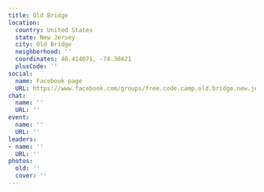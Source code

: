 ```yaml
---
title: Old Bridge
location:
  country: United States
  state: New Jersey
  city: Old Bridge
  neighborhood: ''
  coordinates: 40.414071, -74.30421
  plusCode: ''
social:
  name: Facebook page
  URL: https://www.facebook.com/groups/free.code.camp.old.bridge.new.jersey
chat:
  name: ''
  URL: ''
event:
  name: ''
  URL: ''
leaders:
- name: ''
  URL: ''
photos:
  old: ''
  cover: ''
---
```

